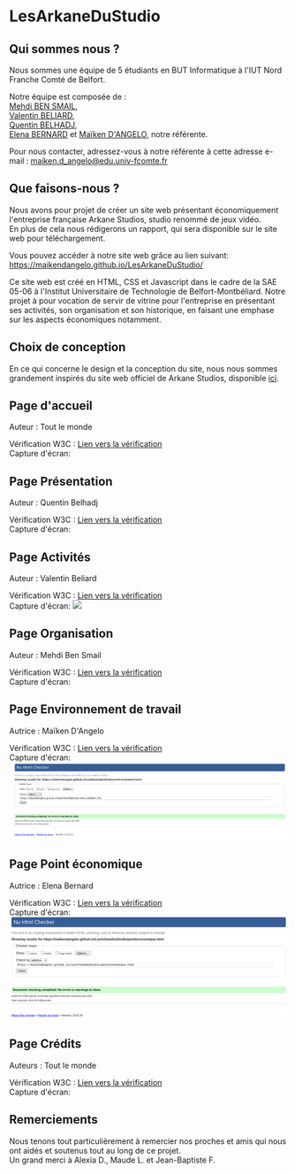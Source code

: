 # LesArkaneDuStudio

## Qui sommes nous ?

Nous sommes une équipe de 5 étudiants en BUT Informatique à l'IUT Nord Franche Comté de Belfort.  
  
Notre équipe est composée de :  
[Mehdi BEN SMAIL](mailto:mehdi.ben_smail@edu.univ-fcomte.fr?subject=SAE_1_05_06),  
[Valentin BELIARD](mailto:valentin.beliard@edu.univ-fcomte.fr?subject=SAE_1_05_06),  
[Quentin BELHADJ](mailto:quentin.belhadj@edu.univ-fcomte.fr?subject=SAE_1_05_06),  
[Elena BERNARD](mailto:adrien.bernard@edu.univ-fcomte.fr?subject=SAE_1_05_06)
et [Maïken D'ANGELO](mailto:maiken.d_angelo@edu.univ-fcomte.fr?subject=SAE_1_05_06), notre référente.  
  
Pour nous contacter, adressez-vous à notre référente à cette adresse e-mail : [maiken.d_angelo@edu.univ-fcomte.fr](mailto:maiken.d_angelo@edu.univ-fcomte.fr?subject=SAE_1_05_06)  

## Que faisons-nous ?

Nous avons pour projet de créer un site web présentant économiquement l'entreprise française Arkane Studios, studio renommé de jeux vidéo.  
En plus de cela nous rédigerons un rapport, qui sera disponible sur le site web pour téléchargement.  
  
Vous pouvez accéder à notre site web grâce au lien suivant: https://maikendangelo.github.io/LesArkaneDuStudio/  

Ce site web est créé en HTML, CSS et Javascript dans le cadre de la SAE 05-06 à l'Institut Universitaire de Technologie de Belfort-Montbéliard. Notre projet à pour vocation de servir de vitrine pour l'entreprise en présentant ses activités, son organisation et son historique, en faisant une emphase sur les aspects économiques notamment.  

## Choix de conception

En ce qui concerne le design et la conception du site, nous nous sommes grandement inspirés du site web officiel de Arkane Studios, disponible [ici](https://www.arkane-studios.com/fr).

## Page d'accueil

Auteur : Tout le monde  

Vérification W3C : [Lien vers la vérification]()  
Capture d'écran: ![]()  

## Page Présentation

Auteur : Quentin Belhadj  

Vérification W3C : [Lien vers la vérification]()  
Capture d'écran: ![]()  

## Page Activités

Auteur : Valentin Beliard  

Vérification W3C : [Lien vers la vérification](https://validator.w3.org/nu/?showsource=yes&useragent=Validator.nu%2FLV+http%3A%2F%2Fvalidator.w3.org%2Fservices&acceptlanguage=&doc=https%3A%2F%2Fmaikendangelo.github.io%2FLesArkaneDuStudio%2Fservices.html)  
Capture d'écran: ![](![W3C_services](https://github.com/MaikenDANGELO/LesArkaneDuStudio/assets/146366140/99618499-ac24-4b68-8706-ae24dee38162)
)  

## Page Organisation

Auteur : Mehdi Ben Smail  

Vérification W3C : [Lien vers la vérification](https://validator.w3.org/nu/?doc=https%3A%2F%2Fmaikendangelo.github.io%2FLesArkaneDuStudio%2Forganisation.html)  
Capture d'écran: ![]()  

## Page Environnement de travail

Autrice : Maïken D'Angelo  

Vérification W3C : [Lien vers la vérification](https://validator.w3.org/nu/?useragent=Validator.nu%2FLV+http%3A%2F%2Fvalidator.w3.org%2Fservices&acceptlanguage=&doc=https%3A%2F%2Fmaikendangelo.github.io%2FLesArkaneDuStudio%2Fenvironnement.html)  
Capture d'écran: ![](images/W3C/W3C_environnement.png)  

## Page Point économique

Autrice : Elena Bernard  

Vérification W3C : [Lien vers la vérification](https://validator.w3.org/nu/?doc=https%3A%2F%2Fmaikendangelo.github.io%2FLesArkaneDuStudio%2Fpointeconomique.html)  
Capture d'écran: ![](images/W3C/W3C_pointEconomique.png)  

## Page Crédits

Auteurs : Tout le monde 

Vérification W3C : [Lien vers la vérification]()  
Capture d'écran: ![]()  

## Remerciements

Nous tenons tout particulièrement à remercier nos proches et amis qui nous ont aidés et soutenus tout au long de ce projet.  
Un grand merci à Alexia D., Maude L. et Jean-Baptiste F.
